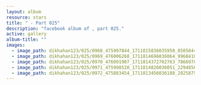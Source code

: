 ```yaml
---
layout: album
resource: stars
title: " - Part 025"
description: "facebook album of , part 025."
active: gallery
album-title: ""
images:
  - image_path: dikhahan123/025/0968_475997844_1711815836035950_8585844268097207200_n.jpg
  - image_path: dikhahan123/025/0969_476006268_1711814696036064_996841845883392365_n.jpg
  - image_path: dikhahan123/025/0970_476091907_1711814372702763_7866978806245443044_n.jpg
  - image_path: dikhahan123/025/0971_475998520_1711814826036051_2294856721418016745_n.jpg
  - image_path: dikhahan123/025/0972_475883454_1711813456036188_2825875118421490400_n.jpg
---
```

